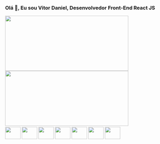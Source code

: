 ### Olá 👋, Eu sou Vitor Daniel, Desenvolvedor Front-End React JS

<div style="display: inline-block">
  <a href="https://github.com/VitorDanielA">
  <img height="180em" width="400em" src="https://github-readme-stats.vercel.app/api?username=VitorDanielA&show_icons=true&theme=radical&include_all_commits=true&count_private=true"/>
  <img height="180em" width="400em" src="https://github-readme-stats.vercel.app/api/top-langs/?username=VitorDanielA&layout=compact&langs_count=7&theme=radical"/>
</div>

<br>
<div style="display: inline-block">
    <img align = "center" height="40" width="50" src="https://cdn.jsdelivr.net/gh/devicons/devicon/icons/html5/html5-original.svg" />
    <img align = "center" height="40" width="50" src="https://cdn.jsdelivr.net/gh/devicons/devicon/icons/css3/css3-original.svg" />
    <img align = "center" height="40" width="50" src="https://cdn.jsdelivr.net/gh/devicons/devicon/icons/javascript/javascript-original.svg" />
    <img align = "center" height="40" width="50" src="https://cdn.jsdelivr.net/gh/devicons/devicon/icons/react/react-original.svg" />
    <img align = "center" height="40" width="50" src="https://cdn.jsdelivr.net/gh/devicons/devicon/icons/bootstrap/bootstrap-original.svg" />
    <img align = "center" height="40" width="50" src="https://cdn.jsdelivr.net/gh/devicons/devicon/icons/java/java-original-wordmark.svg" />
    <img align = "center" height="40" width="50" src="https://cdn.jsdelivr.net/gh/devicons/devicon/icons/spring/spring-original-wordmark.svg" />
</div>
<br>

